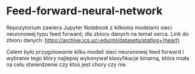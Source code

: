 ﻿# Feed-forward-neural-network
Repozytorium zawiera Jupyter Notebook z kilkoma modelami sieci neuronowej typu feed forward, dla zbioru danych na temat serca.
Link do zbioru danych: https://archive.ics.uci.edu/ml/datasets/statlog+(heart)

Celem było przygotowanie kilku modeli sieci neuronowej feed forward i wybranie tego który najlepiej wykonywał klasyfikacje binarną, która miała na celu stwierdzenie czy ktoś jest chory czy nie.
